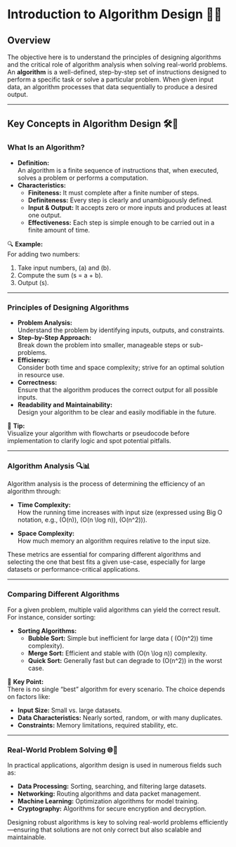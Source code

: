 # **Introduction to Algorithm Design** 📐💡

## Overview

The objective here is to understand the principles of designing algorithms and the critical role of algorithm analysis when solving real-world problems. An **algorithm** is a well-defined, step-by-step set of instructions designed to perform a specific task or solve a particular problem. When given input data, an algorithm processes that data sequentially to produce a desired output.

---

## Key Concepts in Algorithm Design 🛠️🧩

### What Is an Algorithm?  
- **Definition:**  
  An algorithm is a finite sequence of instructions that, when executed, solves a problem or performs a computation.  
- **Characteristics:**  
  - **Finiteness:** It must complete after a finite number of steps.  
  - **Definiteness:** Every step is clearly and unambiguously defined.  
  - **Input & Output:** It accepts zero or more inputs and produces at least one output.  
  - **Effectiveness:** Each step is simple enough to be carried out in a finite amount of time.
  
🔍 **Example:**  
For adding two numbers:
  1. Take input numbers, \(a\) and \(b\).  
  2. Compute the sum \(s = a + b\).  
  3. Output \(s\).

---

### Principles of Designing Algorithms  
- **Problem Analysis:**  
  Understand the problem by identifying inputs, outputs, and constraints.  
- **Step-by-Step Approach:**  
  Break down the problem into smaller, manageable steps or sub-problems.  
- **Efficiency:**  
  Consider both time and space complexity; strive for an optimal solution in resource use.  
- **Correctness:**  
  Ensure that the algorithm produces the correct output for all possible inputs.  
- **Readability and Maintainability:**  
  Design your algorithm to be clear and easily modifiable in the future.

📝 **Tip:**  
Visualize your algorithm with flowcharts or pseudocode before implementation to clarify logic and spot potential pitfalls.

---

### Algorithm Analysis 🔍📊

Algorithm analysis is the process of determining the efficiency of an algorithm through:

- **Time Complexity:**  
  How the running time increases with input size (expressed using Big O notation, e.g., \(O(n)\), \(O(n \log n)\), \(O(n^2)\)).
  
- **Space Complexity:**  
  How much memory an algorithm requires relative to the input size.

These metrics are essential for comparing different algorithms and selecting the one that best fits a given use-case, especially for large datasets or performance-critical applications.

---

### Comparing Different Algorithms  
For a given problem, multiple valid algorithms can yield the correct result. For instance, consider sorting:

- **Sorting Algorithms:**  
  - **Bubble Sort:** Simple but inefficient for large data ( \(O(n^2)\) time complexity).  
  - **Merge Sort:** Efficient and stable with \(O(n \log n)\) complexity.  
  - **Quick Sort:** Generally fast but can degrade to \(O(n^2)\) in the worst case.
  
🔄 **Key Point:**  
There is no single “best” algorithm for every scenario. The choice depends on factors like:
  - **Input Size:** Small vs. large datasets.
  - **Data Characteristics:** Nearly sorted, random, or with many duplicates.
  - **Constraints:** Memory limitations, required stability, etc.

---

### Real-World Problem Solving 🌐💼

In practical applications, algorithm design is used in numerous fields such as:
  
- **Data Processing:** Sorting, searching, and filtering large datasets.
- **Networking:** Routing algorithms and data packet management.
- **Machine Learning:** Optimization algorithms for model training.
- **Cryptography:** Algorithms for secure encryption and decryption.

Designing robust algorithms is key to solving real-world problems efficiently—ensuring that solutions are not only correct but also scalable and maintainable.
